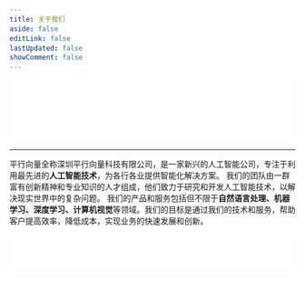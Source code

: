 ```yaml
---
title: 关于我们
aside: false
editLink: false
lastUpdated: false
showComment: false
---
```

![头部图](../public/img/svg/about-me-header.svg)

---
平行向量全称深圳平行向量科技有限公司，是一家新兴的人工智能公司，专注于利用最先进的**人工智能技术**，为各行各业提供智能化解决方案。
我们的团队由一群富有创新精神和专业知识的人才组成，他们致力于研究和开发人工智能技术，以解决现实世界中的复杂问题。
我们的产品和服务包括但不限于**自然语言处理、机器学习、深度学习、计算机视觉**等领域。我们的目标是通过我们的技术和服务，帮助客户提高效率，降低成本，实现业务的快速发展和创新。

![尾部图](../public/img/svg/about-footer.svg)
